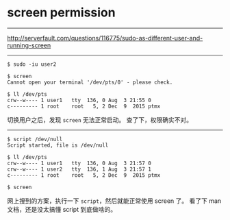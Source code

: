 # screen permission

---

http://serverfault.com/questions/116775/sudo-as-different-user-and-running-screen

---

```
$ sudo -iu user2

$ screen
Cannot open your terminal '/dev/pts/0' - please check.

$ ll /dev/pts
crw--w---- 1 user1   tty  136, 0 Aug  3 21:55 0
c--------- 1 root    root   5, 2 Dec  9  2015 ptmx
```

切换用户之后，发现 `screen` 无法正常启动。
查了下，权限确实不对。

---

```
$ script /dev/null
Script started, file is /dev/null

$ ll /dev/pts
crw--w---- 1 user1   tty  136, 0 Aug  3 21:57 0
crw--w---- 1 user2   tty  136, 1 Aug  3 21:57 1
c--------- 1 root    root   5, 2 Dec  9  2015 ptmx

$ screen
```

网上搜到的方案，执行一下 `script`，然后就能正常使用 screen 了。
看了下 man 文档，还是没太搞懂 script 到底做啥的。
